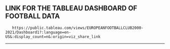 LINK FOR THE TABLEAU DASHBOARD OF FOOTBALL DATA
--------------------------------------------------------------------------------------------------------------------------------------------------------------------

       https://public.tableau.com/views/EUROPEANFOOTBALLCLUB2000-2021/Dashboard1?:language=en-US&:display_count=n&:origin=viz_share_link

--------------------------------------------------------------------------------------------------------------------------------------------------------------------
